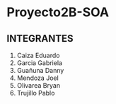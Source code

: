# Proyecto2B-SOA

## INTEGRANTES

1. Caiza Eduardo 
2. Garcia Gabriela
3. Guañuna Danny
4. Mendoza Joel
5. Olivarea Bryan
6. Trujillo Pablo

